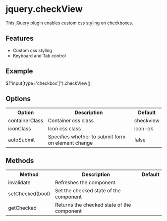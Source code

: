 jquery.checkView
================

This jQuery plugin enables custom css styling on checkboxes. 

Features
--------
* Custom css styling
* Keyboard and Tab control

Example
-------

$("input[type='checkbox']").checkView();

Options
-------
<table>
  <tr>
    <th>Option</th><th>Description</th><th>Default</th>
  </tr>
  <tr>
    <td>containerClass</td><td>Container css class</td><td>checkview</td>
  </tr>
  <tr>
    <td>iconClass</td><td>Icon css class</td><td>icon-ok</td>
  </tr>
  <tr>
    <td>autoSubmit</td><td>Specifies whether to submit form on element change</td><td>false</td>
  </tr>
</table>

Methods
-------
<table>
  <tr>
    <th>Method</th><th>Description</th><th>Default</th>
  </tr>
  <tr>
    <td>invalidate</td><td>Refreshes the component</td>
  </tr>
  <tr>
    <td>setChecked(bool)</td><td>Set the checked state of the component</td>
  </tr>
  <tr>
    <td>getChecked</td><td>Returns the checked state of the component</td>
  </tr>
</table>
